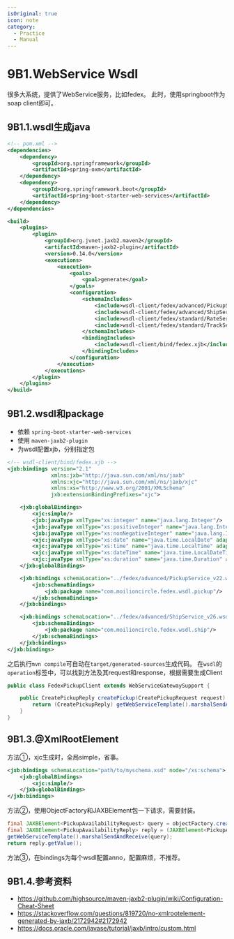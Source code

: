```yaml
---
isOriginal: true
icon: note
category:
  - Practice
  - Manual
---
```


# 9B1.WebService Wsdl

很多大系统，提供了WebService服务，比如fedex。
此时，使用springboot作为soap client即可。

## 9B1.1.wsdl生成java

```xml
<!-- pom.xml -->
<dependencies>
    <dependency>
        <groupId>org.springframework</groupId>
        <artifactId>spring-oxm</artifactId>
    </dependency>
    <dependency>
        <groupId>org.springframework.boot</groupId>
        <artifactId>spring-boot-starter-web-services</artifactId>
    </dependency>
</dependencies>

<build>
    <plugins>
        <plugin>
            <groupId>org.jvnet.jaxb2.maven2</groupId>
            <artifactId>maven-jaxb2-plugin</artifactId>
            <version>0.14.0</version>
            <executions>
                <execution>
                    <goals>
                        <goal>generate</goal>
                    </goals>
                    <configuration>
                        <schemaIncludes>
                            <include>wsdl-client/fedex/advanced/PickupService_v22.wsdl</include>
                            <include>wsdl-client/fedex/advanced/ShipService_v26.wsdl</include>
                            <include>wsdl-client/fedex/standard/RateService_v28.wsdl</include>
                            <include>wsdl-client/fedex/standard/TrackService_v19.wsdl</include>
                        </schemaIncludes>
                        <bindingIncludes>
                            <include>wsdl-client/bind/fedex.xjb</include>
                        </bindingIncludes>
                    </configuration>
                </execution>
            </executions>
        </plugin>
    </plugins>
</build>
```

## 9B1.2.wsdl和package

* 依赖 `spring-boot-starter-web-services`
* 使用 `maven-jaxb2-plugin`
* 为wsdl配置xjb，分别指定包

```xml
<!-- wsdl-client/bind/fedex.xjb -->
<jxb:bindings version="2.1"
              xmlns:jxb="http://java.sun.com/xml/ns/jaxb"
              xmlns:xjc="http://java.sun.com/xml/ns/jaxb/xjc"
              xmlns:xs="http://www.w3.org/2001/XMLSchema"
              jxb:extensionBindingPrefixes="xjc">

    <jxb:globalBindings>
        <xjc:simple/>
        <jxb:javaType xmlType="xs:integer" name="java.lang.Integer"/>
        <jxb:javaType xmlType="xs:positiveInteger" name="java.lang.Integer"/>
        <jxb:javaType xmlType="xs:nonNegativeInteger" name="java.lang.Integer"/>
        <xjc:javaType xmlType="xs:date" name="java.time.LocalDate" adapter="pro.fessional.mirana.jaxb.LocalDateXmlAdapter"/>
        <xjc:javaType xmlType="xs:time" name="java.time.LocalTime" adapter="pro.fessional.mirana.jaxb.LocalTimeXmlAdapter"/>
        <xjc:javaType xmlType="xs:dateTime" name="java.time.LocalDateTime" adapter="pro.fessional.mirana.jaxb.LocalDateTimeXmlAdapter"/>
        <xjc:javaType xmlType="xs:duration" name="java.time.Duration" adapter="pro.fessional.mirana.jaxb.DurationXmlAdapter"/>
    </jxb:globalBindings>

    <jxb:bindings schemaLocation="../fedex/advanced/PickupService_v22.wsdl" node="//xs:schema">
        <jxb:schemaBindings>
            <jxb:package name="com.moilioncircle.fedex.wsdl.pickup"/>
        </jxb:schemaBindings>
    </jxb:bindings>

    <jxb:bindings schemaLocation="../fedex/advanced/ShipService_v26.wsdl" node="//xs:schema">
        <jxb:schemaBindings>
            <jxb:package name="com.moilioncircle.fedex.wsdl.ship"/>
        </jxb:schemaBindings>
    </jxb:bindings>
</jxb:bindings>
```

之后执行`mvn compile`可自动在`target/generated-sources`生成代码。
在`wsdl`的`operation`标签中，可以找到方法及其request和response，根据需要生成Client

```java
public class FedexPickupClient extends WebServiceGatewaySupport {

    public CreatePickupReply createPickup(CreatePickupRequest request) {
        return (CreatePickupReply) getWebServiceTemplate().marshalSendAndReceive(request);
    }
}

```

## 9B1.3.@XmlRootElement

方法①，xjc生成时，全局simple，省事。
```xml
<jxb:bindings schemaLocation="path/to/myschema.xsd" node="/xs:schema">
    <jxb:globalBindings>
        <xjc:simple/>
    </jxb:globalBindings>
</jxb:bindings>
```

方法②，使用ObjectFactory和JAXBElement包一下请求，需要封装。
```java
final JAXBElement<PickupAvailabilityRequest> query = objectFactory.createPickupAvailabilityRequest(req);
final JAXBElement<PickupAvailabilityReply> reply = (JAXBElement<PickupAvailabilityReply>) 
getWebServiceTemplate().marshalSendAndReceive(query);
return reply.getValue();
```

方法③，在bindings为每个wsdl配置anno，配置麻烦，不推荐。

## 9B1.4.参考资料

* <https://github.com/highsource/maven-jaxb2-plugin/wiki/Configuration-Cheat-Sheet>
* <https://stackoverflow.com/questions/819720/no-xmlrootelement-generated-by-jaxb/2172942#2172942>
* <https://docs.oracle.com/javase/tutorial/jaxb/intro/custom.html>
